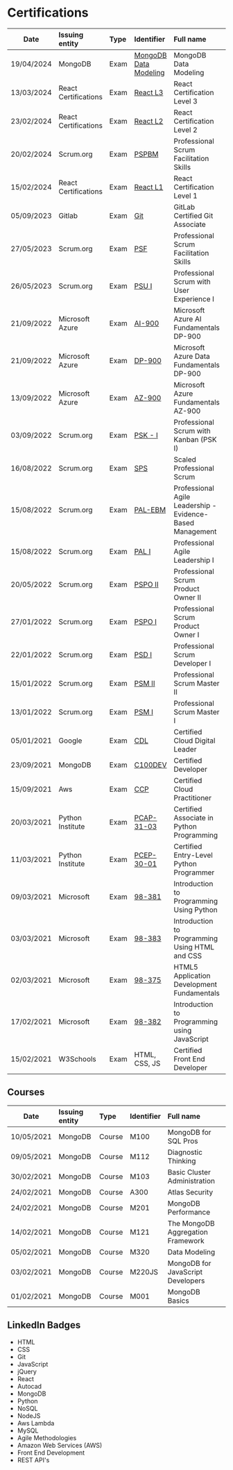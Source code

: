# Certifications

| Date       | Issuing entity       | Type | Identifier                                                                               | Full name                                                 | Score   |
|------------|:---------------------| :--- |:-----------------------------------------------------------------------------------------|:----------------------------------------------------------|:--------|
| 19/04/2024 | MongoDB              | Exam | [MongoDB Data Modeling](https://www.credly.com/badges/ef232374-caa1-4976-9c01-aa761ee11e46/public_url)              | MongoDB Data Modeling                                     | No info |
| 13/03/2024 | React Certifications | Exam | [React L3](https://interstate21.com/certificate/?code=5C12GND)                           | React Certification Level 3                               | No info |
| 23/02/2024 | React Certifications | Exam | [React L2](https://interstate21.com/certificate/?code=5B22EJ7)                           | React Certification Level 2                               | 90      |
| 20/02/2024 | Scrum.org            | Exam | [PSPBM](https://www.credly.com/badges/c99785f0-547b-4fb7-94e1-e570bc402d6f/public_url)   | Professional Scrum Facilitation Skills                    | 90      |
| 15/02/2024 | React Certifications | Exam | [React L1](https://interstate21.com/certificate/?code=5B14DIP)                           | React Certification Level 1                               | 83      |
| 05/09/2023 | Gitlab               | Exam | [Git](https://www.credly.com/badges/5262a851-7a37-48bf-9c8d-77fd85112dd6/public_url)     | GitLab Certified Git Associate                            | 100     |
| 27/05/2023 | Scrum.org            | Exam | [PSF](https://www.credly.com/badges/5262a851-7a37-48bf-9c8d-77fd85112dd6/public_url)     | Professional Scrum Facilitation Skills                    | 85      |
| 26/05/2023 | Scrum.org            | Exam | [PSU I](https://www.credly.com/badges/fcb28525-cb86-46bd-85ad-63856073d83d/public_url)   | Professional Scrum with User Experience I                 | 100     |
| 21/09/2022 | Microsoft Azure      | Exam | [AI-900](https://www.credly.com/badges/a696e3cf-9b95-4e2f-a644-10d4a530e848/public_url)  | Microsoft Azure AI Fundamentals DP-900                    | 950     |
| 21/09/2022 | Microsoft Azure      | Exam | [DP-900](https://www.credly.com/badges/ebfaff37-7260-410e-9aa4-6c97dab03b37/public_url)  | Microsoft Azure Data Fundamentals DP-900                  | 912     |
| 13/09/2022 | Microsoft Azure      | Exam | [AZ-900](https://www.credly.com/badges/bba62d59-74c2-4d9a-af89-b7f342710dd9/public_url)  | Microsoft Azure Fundamentals AZ-900                       | 820     |
| 03/09/2022 | Scrum.org            | Exam | [PSK - I](https://www.credly.com/badges/90fde7a7-f08c-4126-ab1d-eb7ec761fbdc/public_url) | Professional Scrum with Kanban (PSK I)                    | 97      |
| 16/08/2022 | Scrum.org            | Exam | [SPS](https://www.credly.com/badges/0311192b-2193-4e2e-83d7-3df95f310cc7/public_url)     | Scaled Professional Scrum                                 | 87      |
| 15/08/2022 | Scrum.org            | Exam | [PAL-EBM](https://www.credly.com/badges/c583ba79-97b7-4a6e-ac8d-44d7bbaf9e19/public_url) | Professional Agile Leadership - Evidence-Based Management | 92      |
| 15/08/2022 | Scrum.org            | Exam | [PAL I](https://www.credly.com/badges/61d7a70a-659a-4553-a785-41e0bc8c0a47/public_url)   | Professional Agile Leadership I                           | 92      |
| 20/05/2022 | Scrum.org            | Exam | [PSPO II](https://www.credly.com/badges/8d3b7df8-0b88-490a-9dbb-bb2cc9b39f09/public_url) | Professional Scrum Product Owner II                       | 93      |
| 27/01/2022 | Scrum.org            | Exam | [PSPO I](https://www.credly.com/badges/a25863e1-bdad-47f9-a0e2-01dcc2427ca7/public_url)  | Professional Scrum Product Owner I                        | 90      |
| 22/01/2022 | Scrum.org            | Exam | [PSD I](https://www.credly.com/badges/08780305-13a6-4b56-84a9-84cfd3709df2/public_url)   | Professional Scrum Developer I                            | 90      |
| 15/01/2022 | Scrum.org            | Exam | [PSM II](https://www.credly.com/badges/7a01bf8f-72ef-4fda-b7c4-3742b09d6517/public_url)  | Professional Scrum Master II                              | 94      |
| 13/01/2022 | Scrum.org            | Exam | [PSM I](https://www.credly.com/badges/5ff5b7d1-5d8b-4253-bd05-74dce1b3fdbb/public_url)   | Professional Scrum Master I                               | 95      |
| 05/01/2021 | Google               | Exam | [CDL](https://www.credential.net/dd67968d-a5fd-4558-822a-49b0cff7bc21)                   | Certified Cloud Digital Leader                            | No info |
| 23/09/2021 | MongoDB              | Exam | [C100DEV](https://university.mongodb.com/certification/certificate/381251800)            | Certified Developer                                       | 593     |
| 15/09/2021 | Aws                  | Exam | [CCP](https://www.credly.com/badges/af552a4b-e2db-4897-b896-83a3c9420023/public_url)     | Certified Cloud Practitioner                              | 762     |
| 20/03/2021 | Python Institute     | Exam | [PCAP-31-03](https://www.credly.com/badges/59f32e65-e6b7-4e59-92e6-e0300b96668e)         | Certified Associate in Python Programming                 | 79      |
| 11/03/2021 | Python Institute     | Exam | [PCEP-30-01](https://www.credly.com/badges/915b92dd-6c70-4cec-b1af-8666deca6783)         | Certified Entry-Level Python Programmer                   | 80      |
| 09/03/2021 | Microsoft            | Exam | [98-381](https://www.credly.com/badges/10a85c53-2c17-4f84-a3bf-c69b842bdd31)             | Introduction to Programming Using Python                  | 88      |
| 03/03/2021 | Microsoft            | Exam | [98-383](https://www.credly.com/badges/a80e29c7-dc98-4e07-9ce3-443d57d24fb4)             | Introduction to Programming Using HTML and CSS            | 86      |
| 02/03/2021 | Microsoft            | Exam | [98-375](https://www.credly.com/badges/2a1138cd-46d5-4c5f-9d9d-ffda34e3a063)             | HTML5 Application Development Fundamentals                | 94      |
| 17/02/2021 | Microsoft            | Exam | [98-382](https://www.credly.com/badges/d88f0286-6bf2-4bd5-8b78-b83c601d0dad)             | Introduction to Programming using JavaScript              | 92      |
| 15/02/2021 | W3Schools            | Exam | HTML, CSS, JS                                                                            | Certified Front End Developer                             | 95      |

## Courses

| Date       | Issuing entity | Type   | Identifier | Full name                         |
| ---------- | :------------- | :----- | :--------- | :-------------------------------- |
| 10/05/2021 | MongoDB        | Course | M100       | MongoDB for SQL Pros              |
| 09/05/2021 | MongoDB        | Course | M112       | Diagnostic Thinking               |
| 30/02/2021 | MongoDB        | Course | M103       | Basic Cluster Administration      |
| 24/02/2021 | MongoDB        | Course | A300       | Atlas Security                    |
| 24/02/2021 | MongoDB        | Course | M201       | MongoDB Performance               |
| 14/02/2021 | MongoDB        | Course | M121       | The MongoDB Aggregation Framework |
| 05/02/2021 | MongoDB        | Course | M320       | Data Modeling                     |
| 03/02/2021 | MongoDB        | Course | M220JS     | MongoDB for JavaScript Developers |
| 01/02/2021 | MongoDB        | Course | M001       | MongoDB Basics                    |

## LinkedIn Badges

- HTML
- CSS
- Git
- JavaScript
- jQuery
- React
- Autocad
- MongoDB
- Python
- NoSQL
- NodeJS
- Aws Lambda
- MySQL
- Agile Methodologies
- Amazon Web Services (AWS)
- Front End Development
- REST API's
